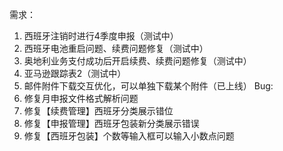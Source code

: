 需求：
1. 西班牙注销时进行4季度申报（测试中）
2. 西班牙电池重启问题、续费问题修复（测试中）
3. 奥地利业务支付成功后开启续费、续费问题修复（测试中）
4. 亚马逊跟踪表2（测试中）
5. 邮件附件下载交互优化，可以单独下载某个附件（已上线）
Bug:
1. 修复月申报文件格式解析问题
2. 修复【续费管理】西班牙分类展示错位
3. 修复【申报管理】西班牙包装新分类展示错误
4. 修复【西班牙包装】个数等输入框可以输入小数点问题